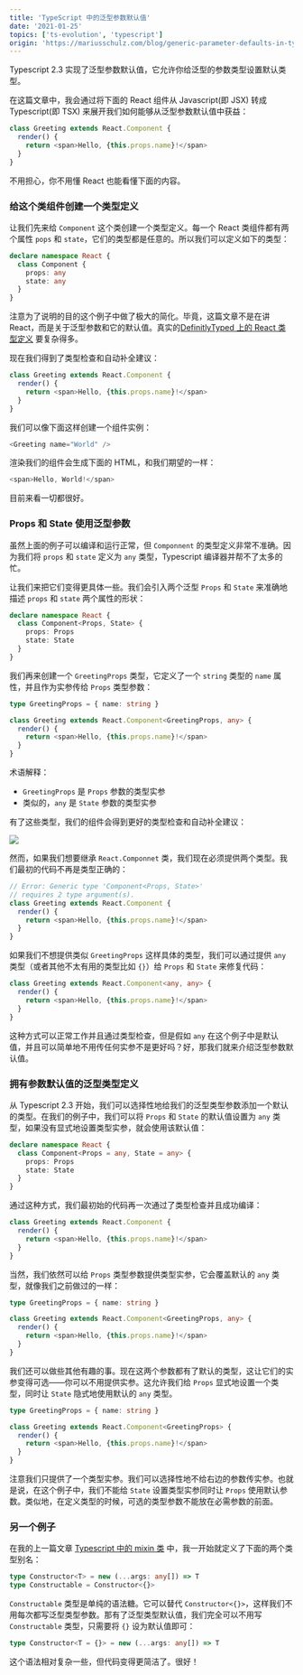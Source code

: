 ```yaml
---
title: 'TypeScript 中的泛型参数默认值'
date: '2021-01-25'
topics: ['ts-evolution', 'typescript']
origin: 'https://mariusschulz.com/blog/generic-parameter-defaults-in-typescript'
---
```


Typescript 2.3 实现了泛型参数默认值，它允许你给泛型的参数类型设置默认类型。

在这篇文章中，我会通过将下面的 React 组件从 Javascript(即 JSX) 转成 Typescript(即 TSX) 来展开我们如何能够从泛型参数默认值中获益：

```ts
class Greeting extends React.Component {
  render() {
    return <span>Hello, {this.props.name}!</span>
  }
}
```

不用担心，你不用懂 React 也能看懂下面的内容。

### 给这个类组件创建一个类型定义

让我们先来给 `Component` 这个类创建一个类型定义。每一个 React 类组件都有两个属性 `pops` 和 `state`，它们的类型都是任意的。所以我们可以定义如下的类型：

```ts
declare namespace React {
  class Component {
    props: any
    state: any
  }
}
```

注意为了说明的目的这个例子中做了极大的简化。毕竟，这篇文章不是在讲 React，而是关于泛型参数和它的默认值。真实的[DefinitlyTyped 上的 React 类型定义](https://github.com/DefinitelyTyped/DefinitelyTyped/blob/master/types/react/index.d.ts) 要复杂得多。

现在我们得到了类型检查和自动补全建议：

```ts
class Greeting extends React.Component {
  render() {
    return <span>Hello, {this.props.name}!</span>
  }
}
```

我们可以像下面这样创建一个组件实例：

```ts
<Greeting name="World" />
```

渲染我们的组件会生成下面的 HTML，和我们期望的一样：

```ts
<span>Hello, World!</span>
```

目前来看一切都很好。

### Props 和 State 使用泛型参数

虽然上面的例子可以编译和运行正常，但 `Componnent` 的类型定义非常不准确。因为我们将 `props` 和 `state` 定义为 `any` 类型，Typescript 编译器并帮不了太多的忙。

让我们来把它们变得更具体一些。我们会引入两个泛型 `Props` 和 `State` 来准确地描述 `props` 和 `state` 两个属性的形状：

```ts
declare namespace React {
  class Component<Props, State> {
    props: Props
    state: State
  }
}
```

我们再来创建一个 `GreetingProps` 类型，它定义了一个 `string` 类型的 `name` 属性，并且作为实参传给 `Props` 类型参数：

```ts
type GreetingProps = { name: string }

class Greeting extends React.Component<GreetingProps, any> {
  render() {
    return <span>Hello, {this.props.name}!</span>
  }
}
```

术语解释：

- `GreetingProps` 是 `Props` 参数的类型实参
- 类似的，`any` 是 `State` 参数的类型实参

有了这些类型，我们的组件会得到更好的类型检查和自动补全建议：

![](https://blog-1258648987.cos.ap-shanghai.myqcloud.com/blog/typescript-evolution/typescript_generic_parameter_defaults_react-2x.rfxyz2u6bf.imm.png)

然而，如果我们想要继承 `React.Componnet` 类，我们现在必须提供两个类型。我们最初的代码不再是类型正确的：

```ts
// Error: Generic type 'Component<Props, State>'
// requires 2 type argument(s).
class Greeting extends React.Component {
  render() {
    return <span>Hello, {this.props.name}!</span>
  }
}
```

如果我们不想提供类似 `GreetingProps` 这样具体的类型，我们可以通过提供 `any` 类型（或者其他不太有用的类型比如 `{}`）给 `Props` 和 `State` 来修复代码：

```ts
class Greeting extends React.Component<any, any> {
  render() {
    return <span>Hello, {this.props.name}!</span>
  }
}
```

这种方式可以正常工作并且通过类型检查，但是假如 `any` 在这个例子中是默认值，并且可以简单地不用传任何实参不是更好吗？好，那我们就来介绍泛型参数默认值。

### 拥有参数默认值的泛型类型定义

从 Typescript 2.3 开始，我们可以选择性地给我们的泛型类型参数添加一个默认的类型。在我们的例子中，我们可以将 `Props` 和 `State` 的默认值设置为 `any` 类型，如果没有显式地设置类型实参，就会使用该默认值：

```ts
declare namespace React {
  class Component<Props = any, State = any> {
    props: Props
    state: State
  }
}
```

通过这种方式，我们最初始的代码再一次通过了类型检查并且成功编译：

```ts
class Greeting extends React.Component {
  render() {
    return <span>Hello, {this.props.name}!</span>
  }
}
```

当然，我们依然可以给 `Props` 类型参数提供类型实参，它会覆盖默认的 `any` 类型，就像我们之前做过的一样：

```ts
type GreetingProps = { name: string }

class Greeting extends React.Component<GreetingProps, any> {
  render() {
    return <span>Hello, {this.props.name}!</span>
  }
}
```

我们还可以做些其他有趣的事。现在这两个参数都有了默认的类型，这让它们的实参变得可选——你可以不用提供实参。这允许我们给 `Props` 显式地设置一个类型，同时让 `State` 隐式地使用默认的 `any` 类型。

```ts
type GreetingProps = { name: string }

class Greeting extends React.Component<GreetingProps> {
  render() {
    return <span>Hello, {this.props.name}!</span>
  }
}
```

注意我们只提供了一个类型实参。我们可以选择性地不给右边的参数传实参。也就是说，在这个例子中，我们不能给 `State` 设置类型实参同时让 `Props` 使用默认参数。类似地，在定义类型的时候，可选的类型参数不能放在必需参数的前面。

### 另一个例子

在我的上一篇文章 [Typescript 中的 mixin 类](https://chaosflutter.com/ts-evolution/mixin-classes-in-typescript) 中，我一开始就定义了下面的两个类型别名：

```ts
type Constructor<T> = new (...args: any[]) => T
type Constructable = Constructor<{}>
```

`Constructable` 类型是单纯的语法糖。它可以替代 `Constructor<{}>`，这样我们不用每次都写泛型类型参数。那有了泛型类型默认值，我们完全可以不用写 `Constructable` 类型，只需要将 `{}` 设为默认值即可：

```ts
type Constructor<T = {}> = new (...args: any[]) => T
```

这个语法相对复杂一些，但代码变得更简洁了。很好！
